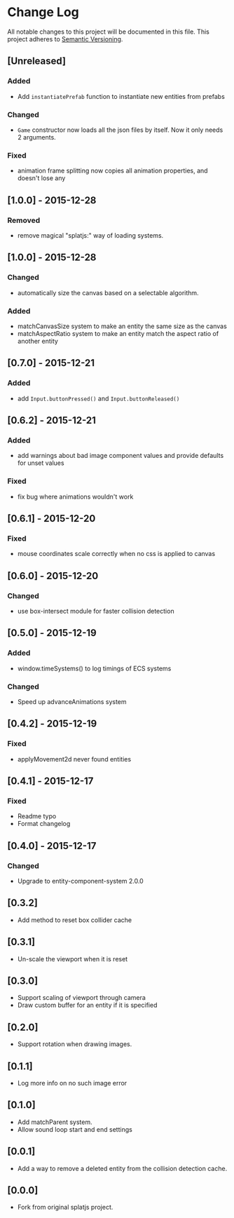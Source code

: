# Change Log
All notable changes to this project will be documented in this file.
This project adheres to [Semantic Versioning](http://semver.org/).

## [Unreleased]
### Added
- Add `instantiatePrefab` function to instantiate new entities from prefabs
### Changed
- `Game` constructor now loads all the json files by itself. Now it only needs 2 arguments.
### Fixed
- animation frame splitting now copies all animation properties, and doesn't lose any

## [1.0.0] - 2015-12-28
### Removed
- remove magical "splatjs:" way of loading systems.

## [1.0.0] - 2015-12-28
### Changed
- automatically size the canvas based on a selectable algorithm.
### Added
- matchCanvasSize system to make an entity the same size as the canvas
- matchAspectRatio system to make an entity match the aspect ratio of another entity

## [0.7.0] - 2015-12-21
### Added
- add `Input.buttonPressed()` and `Input.buttonReleased()`

## [0.6.2] - 2015-12-21
### Added
- add warnings about bad image component values and provide defaults for unset values
### Fixed
- fix bug where animations wouldn't work

## [0.6.1] - 2015-12-20
### Fixed
- mouse coordinates scale correctly when no css is applied to canvas

## [0.6.0] - 2015-12-20
### Changed
- use box-intersect module for faster collision detection

## [0.5.0] - 2015-12-19
### Added
- window.timeSystems() to log timings of ECS systems
### Changed
- Speed up advanceAnimations system

## [0.4.2] - 2015-12-19
### Fixed
- applyMovement2d never found entities

## [0.4.1] - 2015-12-17
### Fixed
- Readme typo
- Format changelog

## [0.4.0] - 2015-12-17
### Changed
- Upgrade to entity-component-system 2.0.0

## [0.3.2]
- Add method to reset box collider cache

## [0.3.1]
- Un-scale the viewport when it is reset

## [0.3.0]
- Support scaling of viewport through camera
- Draw custom buffer for an entity if it is specified

## [0.2.0]
- Support rotation when drawing images.

## [0.1.1]
- Log more info on no such image error

## [0.1.0]
- Add matchParent system.
- Allow sound loop start and end settings

## [0.0.1]
- Add a way to remove a deleted entity from the collision detection cache.

## [0.0.0]
- Fork from original splatjs project.
